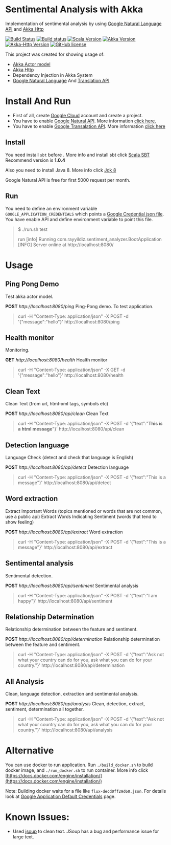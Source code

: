 Sentimental Analysis with Akka
===

Implementation of sentimental analysis by using [Google Natural Language API](https://cloud.google.com/natural-language/)  and [Akka Http](http://akka.io/)

[![Build Status](http://img.shields.io/travis/rayyildiz/sentimental-analysis.svg?style=flat-square)](https://travis-ci.org/rayyildiz/sentimental-analysis)
[![Build status](https://ci.appveyor.com/api/projects/status/aqlnj4skqgf10lfx?svg=true)](https://ci.appveyor.com/project/rayyildiz/sentimental-analysis)
[![Scala Version](https://img.shields.io/badge/scala-2.12.8-red.svg)](https://github.com/rayyildiz/sentimental-analysis/blob/master/build.sbt)
[![Akka Version](https://img.shields.io/badge/akka-2.5.23-blue.svg)](https://github.com/rayyildiz/sentimental-analysis/blob/master/project/Dependencies.scala)
[![Akka-Http Version](https://img.shields.io/badge/akka--http-10.1.8-orange.svg)](https://github.com/rayyildiz/sentimental-analysis/blob/master/project/Dependencies.scala)
[![GitHub license](https://img.shields.io/github/license/rayyildiz/sentimental-analysis.svg)](https://github.com/rayyildiz/sentimental-analysis/blob/master/LICENSE)


This project was created for showing usage of:

* [Akka Actor model](http://doc.akka.io/docs/akka/current/scala/actors.html)
* [Akka Http](http://doc.akka.io/docs/akka-http/current/scala/http/)
* Dependency Injection in Akka System
* [Google Natural Language](https://cloud.google.com/natural-language/) And [Translation API](https://cloud.google.com/translate/docs/)

Install And Run
===

- First of all, create [Google Cloud](https://cloud.google.com/) account and create a project.
- You have to enable [Google Natural API](https://cloud.google.com/natural-language/). More information [click here.](https://cloud.google.com/natural-language/docs/getting-started)
- You have to enable [Google Transalation API](https://cloud.google.com/translate). More information [click here](https://cloud.google.com/translate/docs/getting-started)

Install
---
You need install ```sbt``` before . More info and install sbt click [Scala SBT](http://www.scala-sbt.org/0.13/docs/Setup.html)
Recommend version is **1.0.4**

Also you need to install Java 8. More info click [Jdk 8](http://www.oracle.com/technetwork/java/javase/downloads/jdk8-downloads-2133151.html)

Google Natural API is free for first 5000 request per month.

Run
---
You need to define an environment variable ```GOOGLE_APPLICATION_CREDENTIALS``` which points a [Google Credential json file](https://cloud.google.com/docs/authentication/getting-started). You have enable API and define environment variable to point this file.


> $ ./run.sh
> test
>
> run
> [info] Running com.rayyildiz.sentiment_analyzer.BootApplication
> [INFO] Server online at http://localhost:8080/

Usage
===

Ping Pong Demo
---
Test akka actor model.

**POST** _http://localhost:8080/ping_ Ping-Pong demo. To test application.

> curl -H "Content-Type: application/json"  -X POST -d '{"message":"hello"}' http://localhost:8080/ping

Health monitor
---

Monitoring.

**GET** _http://localhost:8080/health_  Health monitor

> curl -H "Content-Type: application/json"  -X GET -d '{"message":"hello"}' http://localhost:8080/health

Clean Text
---

Clean Text (from url, html-xml tags, symbols etc)

**POST** _http://localhost:8080/api/clean_ Clean Text

> curl -H "Content-Type: application/json"  -X POST -d '{"text":"<b>This <i>is</i> a html message</b>"}' http://localhost:8080/api/clean

Detection language
---

Language Check (detect and check that language is English)

**POST** _http://localhost:8080/api/detect_ Detection language

> curl -H "Content-Type: application/json"  -X POST -d '{"text":"This is a message"}' http://localhost:8080/api/detect

Word extraction
---

Extract Important Words (topics mentioned or words that are not common, use a public api) Extract Words Indicating Sentiment (words that tend to show feeling)

**POST** _http://localhost:8080/api/extract_ Word extraction

> curl -H "Content-Type: application/json"  -X POST -d '{"text":"This is a message"}' http://localhost:8080/api/extract

Sentimental analysis
---

Sentimental detection.

**POST** _http://localhost:8080/api/sentiment_ Sentimental analysis

> curl -H "Content-Type: application/json"  -X POST -d '{"text":"I am happy"}' http://localhost:8080/api/sentiment

Relationship Determination
---

Relationship determination between the feature and sentiment.

**POST** _http://localhost:8080/api/determination_ Relationship determination between the feature and sentiment.

> curl -H "Content-Type: application/json"  -X POST -d '{"text":"Ask not what your country can do for you, ask what you can do for your country."}' http://localhost:8080/api/determination

All Analysis
---

Clean, language detection, extraction and sentimental analysis.

**POST** _http://localhost:8080/api/analysis_ Clean, detection, extract, sentiment, determination all together.

> curl -H "Content-Type: application/json"  -X POST -d '{"text":"Ask not what your country can do for you, ask what you can do for your country."}' http://localhost:8080/api/analysis


Alternative
===

You can use docker to run application. Run ```./build_docker.sh``` to build docker image, and ```./run_docker.sh``` to run container.
More info click [https://docs.docker.com/engine/installation/](https://docs.docker.com/engine/installation/)

Note: Building docker waits for a file like ```flux-decd0ff29d60.json```. For details look at [Google Application Default Credentials](https://developers.google.com/identity/protocols/application-default-credentials) page.

Known Issues:
===

* Used [jsoup](https://jsoup.org/) to clean text. JSoup has a bug and performance issue for large text.
